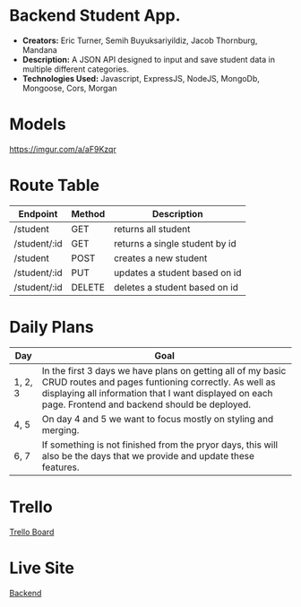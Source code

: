 # Backend Student App.
- **Creators:** Eric Turner, Semih Buyuksariyildiz, Jacob Thornburg, Mandana
- **Description:** A JSON API designed to input and save student data in multiple different categories.
- **Technologies Used:** Javascript, ExpressJS, NodeJS, MongoDb, Mongoose, Cors, Morgan



# Models
https://imgur.com/a/aF9Kzqr

# Route Table
| Endpoint | Method | Description |
|----------|--------|-------------|
| /student | GET | returns all student |
| /student/:id | GET | returns a single student by id |
| /student | POST | creates a new student|
| /student/:id | PUT | updates a student based on id |
| /student/:id | DELETE | deletes a student based on id |

# Daily Plans
| Day | Goal |
|-----|------|
| 1, 2, 3| In the first 3 days we have plans on getting all of my basic CRUD routes and pages funtioning correctly. As well as displaying all information that I want displayed on each page. Frontend and backend should be deployed.|
| 4, 5 | On day 4 and 5 we want to focus mostly on styling and merging.|
| 6, 7 |    If something is not finished from the pryor days, this will also be the days that we provide and update these features.| 

# Trello
[Trello Board](https://trello.com/invite/b/TShlunOt/ATTI0abf7e210b87e1d3b034e179b2b71de6AFACF11D/student-tracker-project)

# Live Site
[Backend](https://studentappbackend.onrender.com)


